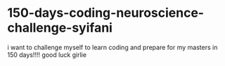 # 150-days-coding-neuroscience-challenge-syifani
 i want to challenge myself to learn coding and prepare for my masters in 150 days!!!! good luck girlie

